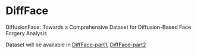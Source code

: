 # DiffFace
DiffusionFace: Towards a Comprehensive Dataset for Diffusion-Based Face Forgery Analysis

Dataset will be available in [DiffFace-part1](https://zenodo.org/records/10865300), [DiffFace-part2](https://zenodo.org/records/10865065)
